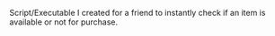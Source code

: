 Script/Executable I created for a friend to instantly check if an item is available or not for purchase.
